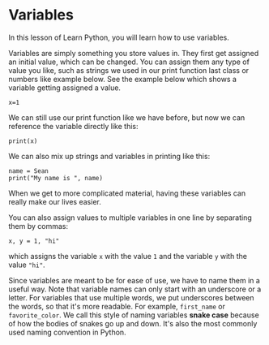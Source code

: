 # Variables

In this lesson of Learn Python, you will learn how to use variables. 

Variables are simply something you store values in. They first get assigned an initial value, which can be changed. You can assign them any type of value you like, such as strings we used in our print function last class or numbers like example below. See the example below which shows a variable getting assigned a value. 

```
x=1
```

We can still use our print function like we have before, but now we can reference the variable directly like this:

```
print(x)
```

We can also mix up strings and variables in printing like this:

```
name = Sean
print("My name is ", name)
```

When we get to more complicated material, having these variables can really make our lives easier.

You can also assign values to multiple variables in one line by separating them by commas:

```
x, y = 1, "hi"
```

which assigns the variable `x` with the value `1` and the variable `y` with the value `"hi"`.

Since variables are meant to be for ease of use, we have to name them in a useful way. Note that variable names can only start with an underscore or a letter. For variables that use multiple words, we put underscores between the words, so that it's more readable. For example, `first_name` or `favorite_color`. We call this style of naming variables **snake case** because of how the bodies of snakes go up and down. It's also the most commonly used naming convention in Python.

<Problem
    title="Variables"
    description="A practice problem for variables"
    defaultCode="
#Here is a variable! You can change its value
myVariable = 'I am a variable'
#Try to print myVariable.
print()
"
/>